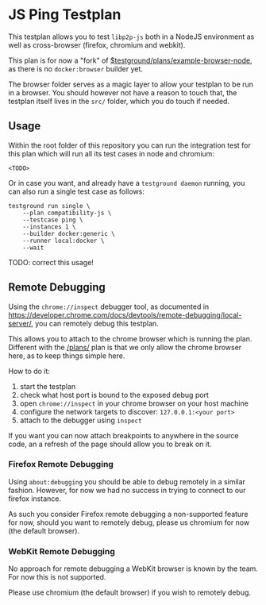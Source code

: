 # JS Ping Testplan

This testplan allows you to test `libp2p-js` both
in a NodeJS environment as well as cross-browser (firefox, chromium and webkit).

This plan is for now a "fork" of
[$testground/plans/example-browser-node](https://github.com/testground/testground/tree/master/plans/example-browser-node),
as there is no `docker:browser` builder yet.

The browser folder serves as a magic layer to allow your testplan to be run in a browser.
You should however not have a reason to touch that, the testplan
itself lives in the `src/` folder, which you do touch if needed.

## Usage

Within the root folder of this repository you can run the
integration test for this plan which will run all its test cases
in node and chromium:

```
<TODO>
```

Or in case you want, and already have a `testground daemon` running,
you can also run a single test case as follows:

```
testground run single \
    --plan compatibility-js \
    --testcase ping \
    --instances 1 \
    --builder docker:generic \
    --runner local:docker \
    --wait
```

TODO: correct this usage!

## Remote Debugging

Using the `chrome://inspect` debugger tool,
as documented in <https://developer.chrome.com/docs/devtools/remote-debugging/local-server/>,
you can remotely debug this testplan.

This allows you to attach to the chrome browser which is running the plan.
Different with the [/plans/<TODO>](../example-browser/) plan
is that we only allow the chrome browser here, as to keep things simple here.

How to do it:

1. start the testplan
2. check what host port is bound to the exposed debug port
3. open `chrome://inspect` in your chrome browser on your host machine
4. configure the network targets to discover: `127.0.0.1:<your port>`
5. attach to the debugger using `inspect`

If you want you can now attach breakpoints to anywhere in the source code,
an a refresh of the page should allow you to break on it.

### Firefox Remote Debugging

Using `about:debugging` you should be able to debug remotely
in a similar fashion. However, for now we had no success
in trying to connect to our firefox instance.

As such you consider Firefox remote debugging a non-supported feature for now,
should you want to remotely debug, please us chromium for now (the default browser).

### WebKit Remote Debugging

No approach for remote debugging a WebKit browser is known by the team.
For now this is not supported.

Please use chromium (the default browser) if you wish to remotely debug.
